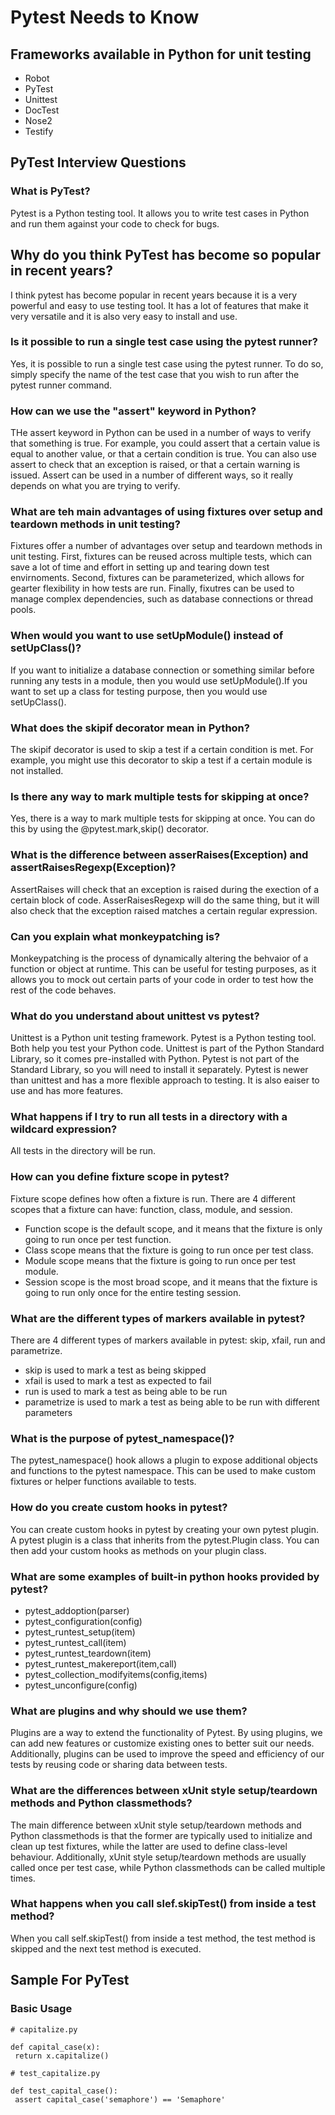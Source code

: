# Pytest Needs to Know

## Frameworks available in Python for unit testing
 - Robot
 - PyTest
 - Unittest
 - DocTest
 - Nose2
 - Testify
## PyTest Interview Questions
### What is PyTest?
Pytest is a Python testing tool. It allows you to write test cases in Python and run them against your code to check for bugs.
## Why do you think PyTest has become so popular in recent years?
I think pytest has become popular in recent years because it is a very powerful and easy to use testing tool. It has a lot of features that make it very versatile and it is also very easy to install and use.
### Is it possible to run a single test case using the pytest runner?
Yes, it is possible to run a single test case using the pytest runner. To do so, simply specify the name of the test case that you wish to run after the pytest runner command.
### How can we use the "assert" keyword in Python?
THe assert keyword in Python can be used in a number of ways to verify that something is true. For example, you could assert that a certain value is equal to another value, or that a certain condition is true. You can also use assert to check that an exception is raised, or that a certain warning is issued. Assert can be used in a number of different ways, so it really depends on what you are trying to verify.
### What are teh main advantages of using fixtures over setup and teardown methods in unit testing?
Fixtures offer a number of advantages over setup and teardown methods in unit testing. First, fixtures can be reused across multiple tests, which can save a lot of time and effort in setting up and tearing down test envirnoments. Second, fixtures can be parameterized, which allows for gearter flexibility in how tests are run. Finally, fixutres can be used to manage complex dependencies, such as database connections or thread pools.
### When would you want to use setUpModule() instead of setUpClass()?
If you want to initialize a database connection or something similar before running any tests in a module, then you would use setUpModule().If you want to set up a class for testing purpose, then you would use setUpClass().
### What does the skipif decorator mean in Python?
The skipif decorator is used to skip a test if a certain condition is met. For example, you might use this decorator to skip a test if a certain module is not installed.
### Is there any way to mark multiple tests for skipping at once?
Yes, there is a way to mark multiple tests for skipping at once. You can do this by using the @pytest.mark,skip() decorator.
### What is the difference between asserRaises(Exception) and assertRaisesRegexp(Exception)?
AssertRaises will check that an exception is raised during the exection of a certain block of code. AsserRaisesRegexp will do the same thing, but it will also check that the exception raised matches a certain regular expression.
### Can you explain what monkeypatching is?
Monkeypatching is the process of dynamically altering the behvaior of a function or object at runtime. This can be useful for testing purposes, as it allows you to mock out certain parts of your code in order to test how the rest of the code behaves.
### What do you understand about unittest vs pytest?
Unittest is a Python unit testing framework. Pytest is a Python testing tool. Both help you test your Python code. Unittest is part of the Python Standard Library, so it comes pre-installed with Python. Pytest is not part of the Standard Library, so you will need to install it separately. Pytest is newer than unittest and has a more flexible approach to testing. It is also eaiser to use and has more features.
### What happens if I try to run all tests in a directory with a wildcard expression?
All tests in the directory will be run.
### How can you define fixture scope in pytest?
Fixture scope defines how often a fixture is run. There are 4 different scopes that a fixture can have: function, class, module, and session.
 - Function scope is the default scope, and it means that the fixture is only going to run once per test function.
 - Class scope means that the fixture is going to run once per test class.
 - Module scope means that the fixture is going to run once per test module.
 - Session scope is the most broad scope, and it means that the fixture is going to run only once for the entire testing session.
### What are the different types of markers available in pytest?
There are 4 different types of markers available in pytest: skip, xfail, run and parametrize. 
 - skip is used to mark a test as being skipped
 - xfail is used to mark a test as expected to fail
 - run is used to mark a test as being able to be run
 - parametrize is used to mark a test as being able to be run with different parameters
### What is the purpose of pytest_namespace()?
The pytest_namespace() hook allows a plugin to expose additional objects and functions to the pytest namespace. This can be used to make custom fixtures or helper functions available to tests.
### How do you create custom hooks in pytest?
You can create custom hooks in pytest by creating your own pytest plugin. A pytest plugin is a class that inherits from the pytest.Plugin class. You can then add your custom hooks as methods on your plugin class.
### What are some examples of built-in python hooks provided by pytest?
 - pytest_addoption(parser)
 - pytest_configuration(config)
 - pytest_runtest_setup(item)
 - pytest_runtest_call(item)
 - pytest_runtest_teardown(item)
 - pytest_runtest_makereport(item,call)
 - pytest_collection_modifyitems(config,items)
 - pytest_unconfigure(config)
### What are plugins and why should we use them?
Plugins are a way to extend the functionality of Pytest. By using plugins, we can add new features or customize existing ones to better suit our needs. Additionally, plugins can be used to improve the speed and efficiency of our tests by reusing code or sharing data between tests.
### What are the differences between xUnit style setup/teardown methods and Python classmethods?
The main difference between xUnit style setup/teardown methods and Python classmethods is that the former are typically used to initialize and clean up test fixtures, while the latter are used to define class-level behaviour. Additionally, xUnit style setup/teardown methods are usually called once per test case, while Python classmethods can be called multiple times.
### What happens when you call slef.skipTest() from inside a test method?
When you call self.skipTest() from inside a test method, the test method is skipped and the next test method is executed.

## Sample For PyTest
### Basic Usage
```
# capitalize.py

def capital_case(x):
 return x.capitalize()
```
```
# test_capitalize.py

def test_capital_case():
 assert capital_case('semaphore') == 'Semaphore'
```
